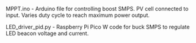MPPT.ino - Arduino file for controlling boost SMPS. PV cell connected to input. Varies duty cycle to reach maximum power output.

LED_driver_pid.py - Raspberry Pi Pico W code for buck SMPS to regulate LED beacon voltage and current.
